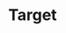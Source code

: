 ---
title: Target
tags:
icon: target
svg: '<svg xmlns="http://www.w3.org/2000/svg" width="24" height="24" fill="none" viewBox="0 0 24 24" stroke-width="1.5" stroke-linecap="round" stroke-linejoin="round" stroke="currentColor"><circle cx="12" cy="12" r="9"/><path d="M12 17a5 5 0 1 0 0-10 5 5 0 0 0 0 10Z"/><path d="M12 13.25a1.25 1.25 0 1 0 0-2.5 1.25 1.25 0 0 0 0 2.5Z"/></svg>'
---